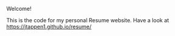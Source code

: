 Welcome!

This is the code for my personal Resume website.  Have a look at https://jtappen1.github.io/resume/
